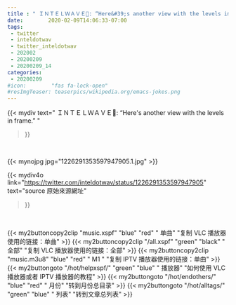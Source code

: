```yaml
---
title : " ＩＮＴＥＬＷＡＶＥ🌊: “Here&#39;s another view with the levels in frame.”  "
date:        2020-02-09T14:06:33-07:00
tags:
 - twitter
 - inteldotwav
 - twitter_inteldotwav
 - 202002
 - 20200209
 - 20200209_14
categories:
 - 20200209
#icon:        "fas fa-lock-open"
#resImgTeaser: teaserpics/wikipedia.org/emacs-jokes.png
---
```


{{< mydiv text=" ＩＮＴＥＬＷＡＶＥ🌊: “Here&#39;s another view with the levels in frame.”  "
>}}
<br>


 {{< mynojpg jpg="1226291353597947905.1.jpg" >}}<br> 



{{< mydiv4o link="https://twitter.com/inteldotwav/status/1226291353597947905"
text="source 原始來源網址"
>}}


<br>



{{< my2buttoncopy2clip "music.xspf"        "blue"   "red"    " 单曲"  "复制 VLC 播放器使用的链接：单曲" >}} {{< my2buttoncopy2clip "/all.xspf"         "green"  "black"  " 全部"  "复制 VLC 播放器使用的链接：全部" >}} {{< my2buttoncopy2clip "music.m3u8"        "blue"   "red"    " M1 "    "复制 IPTV 播放器使用的链接：单曲" >}} {{< my2buttongoto      "/hot/helpxspf/"    "green"  "blue"   " 播放器" "如何使用 VLC 播放器或者 IPTV 播放器的教程" >}} {{< my2buttongoto      "/hot/endothers/"   "blue"   "red"    " 月份"   "转到月份总目录" >}} {{< my2buttongoto      "/hot/alltags/"     "green"  "blue"   " 列表"   "转到文章总列表" >}} 
